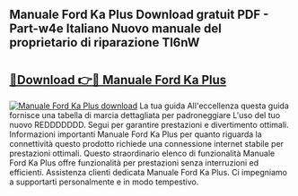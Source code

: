 ## Manuale Ford Ka Plus Download gratuit PDF - Part-w4e Italiano Nuovo manuale del proprietario di riparazione Tl6nW

# <h2><a href="http://dfeuuy0.blite.top/?on=Manuale+Ford+Ka+Plus">🔗Download 👉🔴 Manuale Ford Ka Plus</a></h2>

[![Manuale Ford Ka Plus download](https://i.imgur.com/lujVjoI.png)](http://dfeuuy0.blite.top/?on=Manuale+Ford+Ka+Plus)
La tua guida All'eccellenza questa guida fornisce una tabella di marcia dettagliata per padroneggiare L'uso del tuo nuovo REDDDDDDD. Segui per garantire prestazioni e divertimento ottimali. Informazioni importanti Manuale Ford Ka Plus per quanto riguarda la connettività questo prodotto richiede una connessione internet stabile per prestazioni ottimali. Questo straordinario elenco di funzionalità Manuale Ford Ka Plus offre funzionalità per prestazioni senza interruzioni ed efficienti. Assistenza clienti dedicata Manuale Ford Ka Plus. Ci impegniamo a supportarti personalmente e in modo tempestivo.
